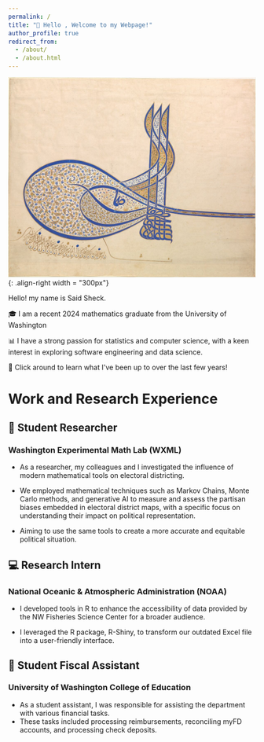 ```yaml
---
permalink: /
title: "👋 Hello , Welcome to my Webpage!"
author_profile: true
redirect_from:
  - /about/
  - /about.html
---
```

![Illustration of Math](artIslam.jpg){: .align-right width = "300px"}

 Hello! my name is Said Sheck.

 🎓 I am a recent 2024 mathematics graduate from the University of Washington

 📊  I have a strong passion for statistics and computer science, with a keen interest in exploring software engineering and  data science.

 🚀 Click around to learn what I've been up to over the last few years!


# Work and Research Experience

## 🔎 Student Researcher 
### Washington Experimental Math Lab (WXML)
  * As a researcher, my colleagues and I investigated the influence of modern mathematical tools on electoral districting.

  * We employed mathematical techniques such as Markov Chains, Monte Carlo methods, and generative AI to measure and assess the partisan biases embedded in electoral district maps, with a specific focus on understanding their impact on political representation.

  * Aiming to use the same tools to create a more accurate and equitable political situation.

## 💻 Research Intern
### National Oceanic & Atmospheric Administration (NOAA)
  * I developed tools in R to enhance the accessibility of data provided by the NW Fisheries Science Center for a broader audience.

  * I leveraged the R package, R-Shiny, to transform our outdated Excel file into a user-friendly interface.

## 📁 Student Fiscal Assistant 
### University of Washington College of Education
  * As a student assistant, I was responsible for assisting the department with various financial tasks.
  *  These tasks included processing reimbursements, reconciling myFD accounts, and processing check deposits.